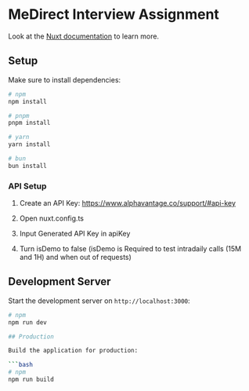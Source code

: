 # MeDirect Interview Assignment

Look at the [Nuxt documentation](https://nuxt.com/docs/getting-started/introduction) to learn more.

## Setup

Make sure to install dependencies:

```bash
# npm
npm install

# pnpm
pnpm install

# yarn
yarn install

# bun
bun install
```

### API Setup

1. Create an API Key: https://www.alphavantage.co/support/#api-key

2. Open nuxt.config.ts

3. Input Generated API Key in apiKey

4. Turn isDemo to false (isDemo is Required to test intradaily calls (15M and 1H) and when out of requests)

## Development Server

Start the development server on `http://localhost:3000`:

```bash
# npm
npm run dev

## Production

Build the application for production:

```bash
# npm
npm run build



